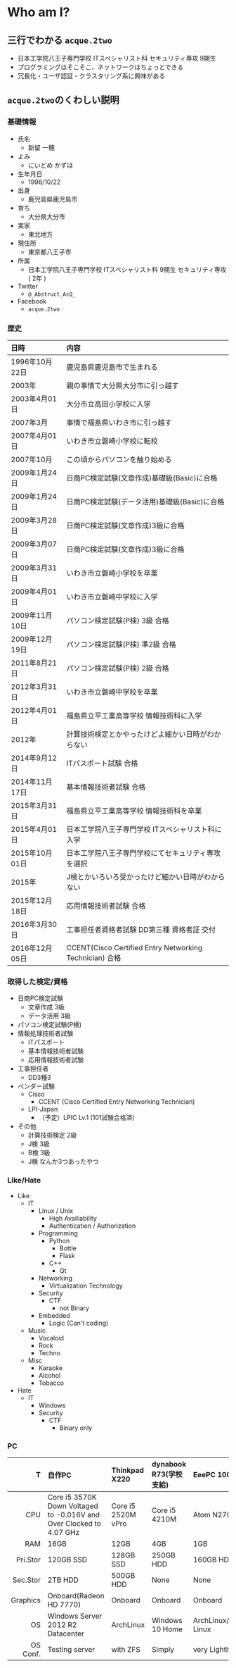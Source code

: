 # Who am I?

## 三行でわかる `acque.2two`
* 日本工学院八王子専門学校 ITスペシャリスト科 セキュリティ専攻 9期生
* プログラミングはそこそこ、ネットワークはちょっとできる
* 冗長化・ユーザ認証・クラスタリング系に興味がある

## `acque.2two`のくわしい説明
### 基礎情報
* 氏名
    * 新留 一穂
* よみ
    * にいどめ かずほ
* 生年月日
    * 1996/10/22
* 出身
    * 鹿児島県鹿児島市
* 育ち
    * 大分県大分市
* 実家
    * 東北地方
* 現住所
    * 東京都八王子市
* 所属
    * 日本工学院八王子専門学校 ITスペシャリスト科 9期生 セキュリティ専攻 ( 2年 )
* Twitter
    * `@_Abstruct_AcQ_`
* Facebook
    * `acque.2two`


### 歴史
| 日時 | 内容 |
|:--|:--|
|1996年10月22日|鹿児島県鹿児島市で生まれる|
|2003年|親の事情で大分県大分市に引っ越す|
|2003年4月01日|大分市立高田小学校に入学|
|2007年3月|事情で福島県いわき市に引っ越す|
|2007年4月01日|いわき市立磐崎小学校に転校|
|2007年10月|この頃からパソコンを触り始める|
|2009年1月24日|日商PC検定試験(文章作成)基礎級(Basic)に合格|
|2009年1月24日|日商PC検定試験(データ活用)基礎級(Basic)に合格|
|2009年3月28日|日商PC検定試験(文章作成)3級に合格|
|2009年3月07日|日商PC検定試験(文章作成)3級に合格|
|2009年3月31日|いわき市立磐崎小学校を卒業|
|2009年4月01日|いわき市立磐崎中学校に入学|
|2009年11月10日|パソコン検定試験(P検) 3級 合格|
|2009年12月19日|パソコン検定試験(P検) 準2級 合格|
|2011年8月21日|パソコン検定試験(P検) 2級 合格|
|2012年3月31日|いわき市立磐崎中学校を卒業|
|2012年4月01日|福島県立平工業高等学校 情報技術科に入学|
|2012年|計算技術検定とかやったけどよ細かい日時がわからない|
|2014年9月12日|ITパスポート試験 合格|
|2014年11月17日|基本情報技術者試験 合格|
|2015年3月31日|福島県立平工業高等学校 情報技術科を卒業|
|2015年4月01日|日本工学院八王子専門学校 ITスペシャリスト科に入学|
|2015年10月01日|日本工学院八王子専門学校にてセキュリティ専攻を選択|
|2015年|J検とかいろいろ受かったけど細かい日時がわからない|
|2015年12月18日|応用情報技術者試験 合格|
|2016年3月30日|工事担任者資格者試験 DD第三種 資格者証 交付|
|2016年12月05日|CCENT(Cisco Certified Entry Networking Technician) 合格|

### 取得した検定/資格
* 日商PC検定試験
    * 文章作成 3級
    * データ活用 3級
* パソコン検定試験(P検)
* 情報処理技術者試験
    * ITパスポート
    * 基本情報技術者試験
    * 応用情報技術者試験
* 工事担任者
    * DD3種3
* ベンダー試験
    * Cisco
        * CCENT (Cisco Certified Entry Networking Technician)
    * LPI-Japan
        * （予定）LPIC Lv.1 (101試験合格済)
* その他
    * 計算技術検定 2級
    * J検 3級
    * B検 3級
    * J検 なんか3つあったやつ

### Like/Hate
* Like
    * IT
        * Linux / Unix
            * High Availiability
            * Authentication / Authorization
        * Programming
            * Python
                * Bottle
                * Flask
            * C++
                * Qt
        * Networking
            * Virtualization Technology
        * Security
            * CTF
                * not Binary
        * Embedded
            * Logic (Can't coding)
    * Music
        * Vocaloid
        * Rock
        * Techno
    * Misc
        * Karaoke
        * Alcohol
        * Tobacco
* Hate
    * IT
        * Windows
        * Security
            * CTF
                * Binary only

### PC
|T|自作PC|Thinkpad X220|dynabook R73(学校支給)|EeePC 1001HA|Raspberry Pi 2 Type B|
|--:|:--|:--|:--|:--|:--|
|CPU|Core i5 3570K Down Voltaged to -0.016V and Over Clocked to 4.07 GHz|Core i5 2520M vPro|Core i5 4210M|Atom N270|ARMv7|
|RAM|16GB|12GB|4GB|1GB|1GB|
|Pri.Stor|120GB SSD|128GB SSD|250GB HDD|160GB HDD|500GB HDD|
|Sec.Stor|2TB HDD|500GB HDD|None|None|4GB SD|
|Graphics|Onboard(Radeon HD 7770)|Onboard|Onboard|Onboard|Onboard|
|OS|Windows Server 2012 R2 Datacenter|ArchLinux|Windows 10 Home|ArchLinux/Gentoo Linux|ArchLinux|
|OS Conf.|Testing server|with ZFS|Simply|very Lightly|Local Server|

